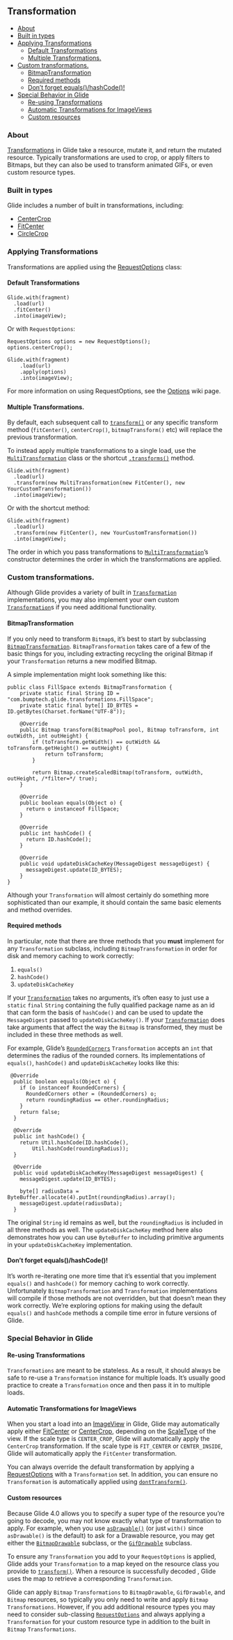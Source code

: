 
## **Transformation**

* [About](#about)
* [Built in types](#built-in-types)
* [Applying Transformations](#applying-transformations)
    * [Default Transformations](#default-transformations)
    * [Multiple Transformations.](#multiple-transformations)
* [Custom transformations.](#custom-transformations)
    * [BitmapTransformation](#bitmaptransformation)
    * [Required methods](#required-methods)
    * [Don’t forget equals()/hashCode()!](#dont-forget-equalshashcode)
* [Special Behavior in Glide](#special-behavior-in-glide)
    * [Re-using Transformations](#re-using-transformations)
    * [Automatic Transformations for ImageViews](#automatic-transformations-for-imageviews)
    * [Custom resources](#custom-resources)

###  **About**


[Transformations](https://bumptech.github.io/glide/javadocs/400/com/bumptech/glide/load/Transformation.html) in Glide take a resource, mutate it, and return the mutated resource. Typically transformations are used to crop, or apply filters to Bitmaps, but they can also be used to transform animated GIFs, or even custom resource types.


### **Built in types**


Glide includes a number of built in transformations, including:

* [CenterCrop](https://bumptech.github.io/glide/javadocs/400/com/bumptech/glide/load/resource/bitmap/CenterCrop.html)
* [FitCenter](https://bumptech.github.io/glide/javadocs/400/com/bumptech/glide/load/resource/bitmap/FitCenter.html)
* [CircleCrop](https://bumptech.github.io/glide/javadocs/400/com/bumptech/glide/load/resource/bitmap/CircleCrop.html)

### **Applying Transformations**


Transformations are applied using the [RequestOptions](https://bumptech.github.io/glide/javadocs/400/com/bumptech/glide/request/RequestOptions.html) class:


#### **Default Transformations**



```
Glide.with(fragment)
  .load(url)
  .fitCenter()
  .into(imageView);
```



Or with `RequestOptions`:


```
RequestOptions options = new RequestOptions();
options.centerCrop();

Glide.with(fragment)
    .load(url)
    .apply(options)
    .into(imageView);
```

For more information on using RequestOptions, see the [Options](https://nickyshe.github.io/Doc-as-code/#/Options) wiki page.


#### **Multiple Transformations.**


By default, each subsequent call to <code>[transform()](https://bumptech.github.io/glide/javadocs/400/com/bumptech/glide/request/RequestOptions.html#transform-java.lang.Class-com.bumptech.glide.load.Transformation-)</code> or any specific transform method (<code>fitCenter()</code>, <code>centerCrop()</code>, <code>bitmapTransform()</code> etc) will replace the previous transformation.

 To instead apply multiple transformations to a single load, use the <code>[MultiTransformation](https://bumptech.github.io/glide/javadocs/400/com/bumptech/glide/load/MultiTransformation.html)</code> class or the shortcut <code>[.transforms()](https://bumptech.github.io/glide/javadocs/410/com/bumptech/glide/request/RequestOptions.html#transforms-com.bumptech.glide.load.Transformation...-)</code> method.


```
Glide.with(fragment)
  .load(url)
  .transform(new MultiTransformation(new FitCenter(), new YourCustomTransformation())
  .into(imageView);
```



Or with the shortcut method:


```
Glide.with(fragment)
  .load(url)
  .transform(new FitCenter(), new YourCustomTransformation())
  .into(imageView);
```



The order in which you pass transformations to <code>[MultiTransformation](https://bumptech.github.io/glide/javadocs/400/com/bumptech/glide/load/MultiTransformation.html)</code>’s constructor determines the order in which the transformations are applied.


### **Custom transformations.**


Although Glide provides a variety of built in <code>[Transformation](https://bumptech.github.io/glide/javadocs/400/com/bumptech/glide/load/Transformation.html)</code> implementations, you may also implement your own custom <code>[Transformation](https://bumptech.github.io/glide/javadocs/400/com/bumptech/glide/load/resource/bitmap/FitCenter.html)</code>s if you need additional functionality.


#### **BitmapTransformation**

If you only need to transform `Bitmap`s, it’s best to start by subclassing <code>[BitmapTransformation](https://bumptech.github.io/glide/javadocs/440/com/bumptech/glide/load/resource/bitmap/BitmapTransformation.html)</code>. <code>BitmapTransformation</code> takes care of a few of the basic things for you, including extracting recycling the original Bitmap if your <code>Transformation</code> returns a new modified Bitmap.


A simple implementation might look something like this:


```
public class FillSpace extends BitmapTransformation {
    private static final String ID = "com.bumptech.glide.transformations.FillSpace";
    private static final byte[] ID_BYTES = ID.getBytes(Charset.forName("UTF-8"));

    @Override
    public Bitmap transform(BitmapPool pool, Bitmap toTransform, int outWidth, int outHeight) {
        if (toTransform.getWidth() == outWidth && toTransform.getHeight() == outHeight) {
            return toTransform;
        }

        return Bitmap.createScaledBitmap(toTransform, outWidth, outHeight, /*filter=*/ true);
    }

    @Override
    public boolean equals(Object o) {
      return o instanceof FillSpace;
    }

    @Override
    public int hashCode() {
      return ID.hashCode();
    }

    @Override
    public void updateDiskCacheKey(MessageDigest messageDigest) {
      messageDigest.update(ID_BYTES);
    }
}
```



Although your `Transformation` will almost certainly do something more sophisticated than our example, it should contain the same basic elements and method overrides.


#### **Required methods**


In particular, note that there are three methods that you **must** implement for any `Transformation` subclass, including `BitmapTransformation` in order for disk and memory caching to work correctly:



1. `equals()`
2. `hashCode()`
3. `updateDiskCacheKey`

If your <code>[Transformation](https://bumptech.github.io/glide/javadocs/400/com/bumptech/glide/load/Transformation.html)</code> takes no arguments, it’s often easy to just use a <code>static</code> <code>final</code> <code>String</code> containing the fully qualified package name as an id that can form the basis of <code>hashCode()</code> and can be used to update the <code>MessageDigest</code> passed to <code>updateDiskCacheKey()</code>. If your <code>[Transformation](https://bumptech.github.io/glide/javadocs/400/com/bumptech/glide/load/Transformation.html)</code> does take arguments that affect the way the <code>Bitmap</code> is transformed, they must be included in these three methods as well.


For example, Glide’s <code>[RoundedCorners](https://bumptech.github.io/glide/javadocs/440/com/bumptech/glide/load/resource/bitmap/RoundedCorners.html)</code> <code>Transformation</code> accepts an <code>int</code> that determines the radius of the rounded corners. Its implementations of <code>equals()</code>, <code>hashCode()</code> and <code>updateDiskCacheKey</code> looks like this:



```
 @Override
  public boolean equals(Object o) {
    if (o instanceof RoundedCorners) {
      RoundedCorners other = (RoundedCorners) o;
      return roundingRadius == other.roundingRadius;
    }
    return false;
  }

  @Override
  public int hashCode() {
    return Util.hashCode(ID.hashCode(),
        Util.hashCode(roundingRadius));
  }

  @Override
  public void updateDiskCacheKey(MessageDigest messageDigest) {
    messageDigest.update(ID_BYTES);

    byte[] radiusData = ByteBuffer.allocate(4).putInt(roundingRadius).array();
    messageDigest.update(radiusData);
  }
```



The original `String` id remains as well, but the `roundingRadius` is included in all three methods as well. The `updateDiskCacheKey` method here also demonstrates how you can use `ByteBuffer` to including primitive arguments in your `updateDiskCacheKey` implementation.


#### **Don’t forget equals()/hashCode()!**


It’s worth re-iterating one more time that it’s essential that you implement `equals()` and `hashCode()` for memory caching to work correctly. Unfortunately `BitmapTransformation` and `Transformation` implementations will compile if those methods are not overridden, but that doesn’t mean they work correctly. We’re exploring options for making using the default `equals()` and `hashCode` methods a compile time error in future versions of Glide.


### **Special Behavior in Glide**


#### **Re-using Transformations**


`Transformations` are meant to be stateless. As a result, it should always be safe to re-use a `Transformation` instance for multiple loads. It’s usually good practice to create a `Transformation` once and then pass it in to multiple loads.


#### **Automatic Transformations for ImageViews**


When you start a load into an [ImageView](https://developer.android.com/reference/android/widget/ImageView.html) in Glide, Glide may automatically apply either [FitCenter](https://bumptech.github.io/glide/javadocs/400/com/bumptech/glide/load/resource/bitmap/FitCenter.html) or [CenterCrop](https://bumptech.github.io/glide/javadocs/400/com/bumptech/glide/load/resource/bitmap/CenterCrop.html), depending on the [ScaleType](https://developer.android.com/reference/android/widget/ImageView.ScaleType.html) of the view. If the scale type is `CENTER_CROP`, Glide will automatically apply the `CenterCrop` transformation. If the scale type is `FIT_CENTER` or `CENTER_INSIDE`, Glide will automatically apply the `FitCenter` transformation.


You can always override the default transformation by applying a [RequestOptions](https://bumptech.github.io/glide/javadocs/400/com/bumptech/glide/request/RequestOptions.html) with a `Transformation` set. In addition, you can ensure no `Transformation` is automatically applied using <code>[dontTransform()](https://bumptech.github.io/glide/javadocs/400/com/bumptech/glide/request/RequestOptions.html#dontTransform--)</code>.


#### **Custom resources**


Because Glide 4.0 allows you to specify a super type of the resource you’re going to decode, you may not know exactly what type of transformation to apply. For example, when you use <code>[asDrawable()](https://bumptech.github.io/glide/javadocs/400/com/bumptech/glide/RequestManager.html#asDrawable--)</code> (or just <code>with()</code> since <code>asDrawable()</code> is the default) to ask for a Drawable resource, you may get either the <code>[BitmapDrawable](https://developer.android.com/reference/android/graphics/drawable/BitmapDrawable.html)</code> subclass, or the <code>[GifDrawable](https://bumptech.github.io/glide/javadocs/400/com/bumptech/glide/load/resource/gif/GifDrawable.html)</code> subclass.


To ensure any `Transformation` you add to your `RequestOptions` is applied, Glide adds your `Transformation` to a map keyed on the resource class you provide to <code>[transform()](https://bumptech.github.io/glide/javadocs/400/com/bumptech/glide/request/RequestOptions.html#transform-java.lang.Class-com.bumptech.glide.load.Transformation-)</code>. When a resource is successfully decoded , Glide uses the map to retrieve a corresponding <code>Transformation</code>.


Glide can apply `Bitmap` `Transformations` to `BitmapDrawable`, `GifDrawable`, and `Bitmap` resources, so typically you only need to write and apply `Bitmap` `Transformations`. However, if you add additional resource types you may need to consider sub-classing <code>[RequestOptions](https://bumptech.github.io/glide/javadocs/400/com/bumptech/glide/request/RequestOptions.html)</code> and always applying a <code>Transformation</code> for your custom resource type in addition to the built in <code>Bitmap</code> <code>Transformations</code>.
